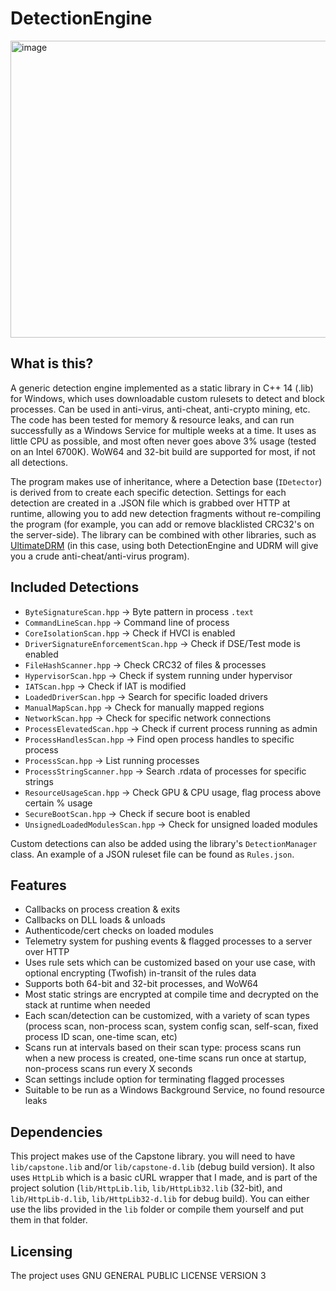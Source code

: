# DetectionEngine
<img width="1355" height="475" alt="image" src="https://github.com/user-attachments/assets/44b2aaea-be45-49e5-9185-3b05b6ed062e" />
 
## What is this?
A generic detection engine implemented as a static library in C++ 14 (.lib) for Windows, which uses downloadable custom rulesets to detect and block processes. Can be used in anti-virus, anti-cheat, anti-crypto mining, etc. The code has been tested for memory & resource leaks, and can run successfully as a Windows Service for multiple weeks at a time. It uses as little CPU as possible, and most often never goes above 3% usage (tested on an Intel 6700K). WoW64 and 32-bit build are supported for most, if not all detections.    

The program makes use of inheritance, where a Detection base (`IDetector`) is derived from to create each specific detection. Settings for each detection are created in a .JSON file which is grabbed over HTTP at runtime, allowing you to add new detection fragments without re-compiling the program (for example, you can add or remove blacklisted CRC32's on the server-side). The library can be combined with other libraries, such as [UltimateDRM](https://github.com/AlSch092/UltimateDRM/) (in this case, using both DetectionEngine and UDRM will give you a crude anti-cheat/anti-virus program). 

## Included Detections
- `ByteSignatureScan.hpp` -> Byte pattern in process `.text`   
- `CommandLineScan.hpp`  -> Command line of process  
- `CoreIsolationScan.hpp`  -> Check if HVCI is enabled  
- `DriverSignatureEnforcementScan.hpp` -> Check if DSE/Test mode is enabled  
- `FileHashScanner.hpp` -> Check CRC32 of files & processes  
- `HypervisorScan.hpp` -> Check if system running under hypervisor  
- `IATScan.hpp` -> Check if IAT is modified  
- `LoadedDriverScan.hpp` -> Search for specific loaded drivers  
- `ManualMapScan.hpp` -> Check for manually mapped regions  
- `NetworkScan.hpp` -> Check for specific network connections  
- `ProcessElevatedScan.hpp`  -> Check if current process running as admin  
- `ProcessHandlesScan.hpp` -> Find open process handles to specific process  
- `ProcessScan.hpp` -> List running processes  
- `ProcessStringScanner.hpp` -> Search .rdata of processes for specific strings  
- `ResourceUsageScan.hpp` -> Check GPU & CPU usage, flag process above certain % usage    
- `SecureBootScan.hpp`  -> Check if secure boot is enabled  
- `UnsignedLoadedModulesScan.hpp`  -> Check for unsigned loaded modules    

Custom detections can also be added using the library's `DetectionManager` class. An example of a JSON ruleset file can be found as `Rules.json`.

## Features  
- Callbacks on process creation & exits  
- Callbacks on DLL loads & unloads  
- Authenticode/cert checks on loaded modules  
- Telemetry system for pushing events & flagged processes to a server over HTTP  
- Uses rule sets which can be customized based on your use case, with optional encrypting (Twofish) in-transit of the rules data  
- Supports both 64-bit and 32-bit processes, and WoW64  
- Most static strings are encrypted at compile time and decrypted on the stack at runtime when needed  
- Each scan/detection can be customized, with a variety of scan types (process scan, non-process scan, system config scan, self-scan, fixed process ID scan, one-time scan, etc)  
- Scans run at intervals based on their scan type: process scans run when a new process is created, one-time scans run once at startup, non-process scans run every X seconds  
- Scan settings include option for terminating flagged processes   
- Suitable to be run as a Windows Background Service, no found resource leaks  

## Dependencies  
This project makes use of the Capstone library. you will need to have `lib/capstone.lib` and/or `lib/capstone-d.lib` (debug build version). It also uses `HttpLib` which is a basic cURL wrapper that I made, and is part of the project solution (`lib/HttpLib.lib`, `lib/HttpLib32.lib` (32-bit), and `lib/HttpLib-d.lib`, `lib/HttpLib32-d.lib` for debug build). You can either use the libs provided in the `lib` folder or compile them yourself and put them in that folder.  

## Licensing
The project uses GNU GENERAL PUBLIC LICENSE VERSION 3  


